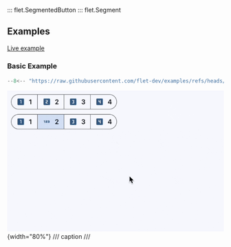 ::: flet.SegmentedButton
::: flet.Segment

## Examples

[Live example](https://flet-controls-gallery.fly.dev/buttons/segmentedbutton)

### Basic Example

```python
--8<-- "https://raw.githubusercontent.com/flet-dev/examples/refs/heads/v1-docs/python/controls/segmented-button/basic.py"
```

![basic](https://raw.githubusercontent.com/flet-dev/examples/v1-docs/python/controls/segmented-button/media/basic.gif){width="80%"}
/// caption
///
